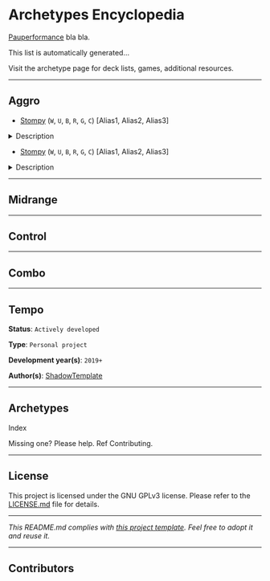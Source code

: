 # Archetypes Encyclopedia

[Pauperformance](https://github.com/Pauperformance) bla bla.

This list is automatically generated...

Visit the archetype page for deck lists, games, additional resources.

---
## Aggro

* [Stompy](https://github.com/Pauperformance/archetype-stompy/releases) (`W`, `U`, `B`, `R`, `G`, `C`) [Alias1, Alias2, Alias3]
<details>
<summary>Description</summary>
<br>
This is the description.
</details>

* [Stompy](https://github.com/Pauperformance/archetype-stompy/releases) (`W`, `U`, `B`, `R`, `G`, `C`) [Alias1, Alias2, Alias3]
<details>
<summary>Description</summary>
<br>
This is the description.
</details>
 

---
## Midrange

---
## Control

---
## Combo

---
## Tempo

**Status**: `Actively developed`

**Type**: `Personal project`

**Development year(s)**: `2019+`

**Author(s)**: [ShadowTemplate](https://github.com/ShadowTemplate)

---
## Archetypes

Index

Missing one? Please help. Ref Contributing.


---
## License

This project is licensed under the GNU GPLv3 license.
Please refer to the [LICENSE.md](LICENSE.md) file for details.

---
*This README.md complies with [this project template](
https://github.com/ShadowTemplate/project-template). Feel free to adopt it
and reuse it.*


---
## Contributors

